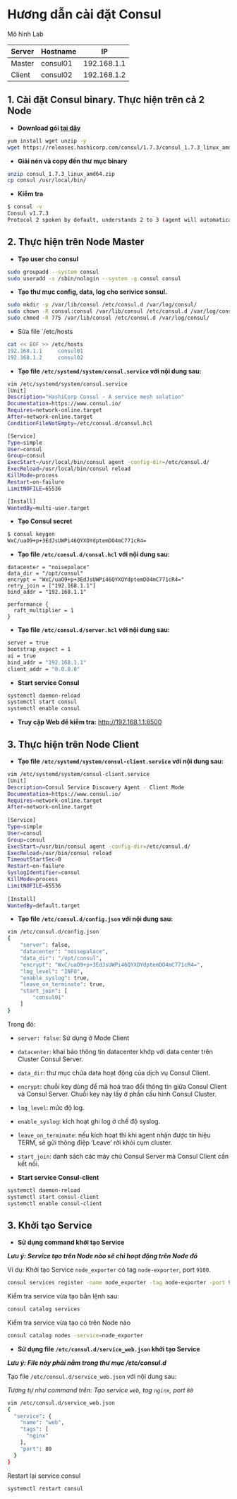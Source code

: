 # Hương dẫn cài đặt Consul

Mô hình Lab

|Server|Hostname|IP|
|------|--------|--|
|Master|consul01|192.168.1.1|
|Client|consul02|192.168.1.2|

## 1. Cài đặt Consul binary. Thực hiện trên cả 2 Node

- **Download gói [tại đây](https://releases.hashicorp.com/consul/)**
```sh
yum install wget unzip -y
wget https://releases.hashicorp.com/consul/1.7.3/consul_1.7.3_linux_amd64.zip
```
- **Giải nén và copy đến thư mục binary**
```sh
unzip consul_1.7.3_linux_amd64.zip
cp consul /usr/local/bin/
```
- **Kiểm tra** 
```sh
$ consul -v
Consul v1.7.3
Protocol 2 spoken by default, understands 2 to 3 (agent will automatically use protocol >2 when speaking to compatible agents)
```

## 2. Thực hiện trên Node Master

- **Tạo user cho consul**
```sh
sudo groupadd --system consul
sudo useradd -s /sbin/nologin --system -g consul consul
```
- **Tạo thư mục config, data, log cho serivice sonsul.**
```sh
sudo mkdir -p /var/lib/consul /etc/consul.d /var/log/consul/
sudo chown -R consul:consul /var/lib/consul /etc/consul.d /var/log/consul/
sudo chmod -R 775 /var/lib/consul /etc/consul.d /var/log/consul/
```
- Sửa file `/etc/hosts
```sh
cat << EOF >> /etc/hosts 
192.168.1.1     consul01
192.168.1.2     consul02
```
- **Tạo file `/etc/systemd/system/consul.service` với nội dung sau:**
```sh
vim /etc/systemd/system/consul.service
[Unit]
Description="HashiCorp Consul - A service mesh solution"
Documentation=https://www.consul.io/
Requires=network-online.target
After=network-online.target
ConditionFileNotEmpty=/etc/consul.d/consul.hcl

[Service]
Type=simple
User=consul
Group=consul
ExecStart=/usr/local/bin/consul agent -config-dir=/etc/consul.d/
ExecReload=/usr/local/bin/consul reload
KillMode=process
Restart=on-failure
LimitNOFILE=65536

[Install]
WantedBy=multi-user.target
```
- **Tạo Consul secret**
```sh
$ consul keygen
WxC/uaO9+p+3EdJsUWPi46QYXOYdptemDO4mC771cR4=
```
- **Tạo file `/etc/consul.d/consul.hcl` với nội dung sau:**
```
datacenter = "noisepalace"
data_dir = "/opt/consul"
encrypt = "WxC/uaO9+p+3EdJsUWPi46QYXOYdptemDO4mC771cR4="
retry_join = ["192.168.1.1"]
bind_addr = "192.168.1.1"

performance {
  raft_multiplier = 1
}
```
- **Tạo file `/etc/consul.d/server.hcl` với nội dung sau:**
```sh
server = true
bootstrap_expect = 1
ui = true
bind_addr = "192.168.1.1"
client_addr = "0.0.0.0"
```
- **Start service Consul**
```sh
systemctl daemon-reload
systemctl start consul
systemctl enable consul
```
- **Truy cập Web để kiểm tra:** http://192.168.1.1:8500

## 3. Thực hiện trên Node Client
- **Tạo file `/etc/systemd/system/consul-client.service` với nội dung sau:**
```sh
vim /etc/systemd/system/consul-client.service
[Unit]
Description=Consul Service Discovery Agent - Client Mode
Documentation=https://www.consul.io/
Requires=network-online.target
After=network-online.target
 
[Service]
Type=simple
User=consul
Group=consul
ExecStart=/usr/bin/consul agent -config-dir=/etc/consul.d/
ExecReload=/usr/bin/consul reload
TimeoutStartSec=0
Restart=on-failure
SyslogIdentifier=consul
KillMode=process
LimitNOFILE=65536
 
[Install]
WantedBy=default.target
```
- **Tạo file `/etc/consul.d/config.json` với nội dung sau:**
```sh
vim /etc/consul.d/config.json
{
    "server": false,
    "datacenter": "noisepalace",
    "data_dir": "/opt/consul",
    "encrypt": "WxC/uaO9+p+3EdJsUWPi46QYXOYdptemDO4mC771cR4=",
    "log_level": "INFO",
    "enable_syslog": true,
    "leave_on_terminate": true,
    "start_join": [
        "consul01"
    ]
}
```
Trong đó:
- `server: false`: Sử dụng ở Mode Client
- `datacenter`: khai báo thông tin datacenter khớp với data center trên Cluster Consul Server.
- `data_dir`: thư mục chứa data hoạt động của dịch vụ Consul Client.
- `encrypt`: chuỗi key dùng để mã hoá trao đổi thông tin giữa Consul Client và Consul Server. Chuỗi key này lấy ở phần cấu hình Consul Cluster.
- `log_level`: mức độ log.
- `enable_syslog`: kích hoạt ghi log ở chế độ syslog.
- `leave_on_terminate`: nếu kích hoạt thì khi agent nhận được tín hiệu TERM, sẽ gửi thông điệp ‘Leave’ rời khỏi cụm cluster.
- `start_join`: danh sách các máy chủ Consul Server mà Consul Client cần kết nối.

- **Start service Consul-client**
```sh
systemctl daemon-reload
systemctl start consul-client
systemctl enable consul-client
```
## 3. Khởi tạo Service

- **Sử dụng command khởi tạo Service**

***Lưu ý: Service tạo trên Node nào sẽ chỉ hoạt động trên Node đó***

Ví dụ: Khởi tạo Service `node_exporter` có tag `node-exporter`, port `9100`.
```sh
consul services register -name node_exporter -tag node-exporter -port 9100
```
Kiểm tra service vừa tạo bằn lệnh sau:
```sh
consul catalog services
```
Kiểm tra service vừa tạo có trên Node nào
```sh
consul catalog nodes -service=node_exporter
```
- **Sử dụng file `/etc/consul.d/service_web.json` khởi tạo Service**

***Lưu ý: File này phải nằm trong thư mục /etc/consul.d***

Tạo file  `/etc/consul.d/service_web.json` với nội dung sau:

*Tương tự như command trên: Tạo service `web`, tag `nginx`, port `80`*

```sh
vim /etc/consul.d/service_web.json
{
  "service": {
    "name": "web",
    "tags": [
      "nginx"
    ],
    "port": 80
  }
}
```
Restart lại service consul
```sh
systemctl restart consul
```
